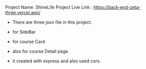 Project Name: ShineLife
Project Live Link : https://back-end-zeta-three.vercel.app/

- There are three json file in this project.

- for SideBar

- for course Card

- also for course Detail page.

- it created with express and also used cors.
